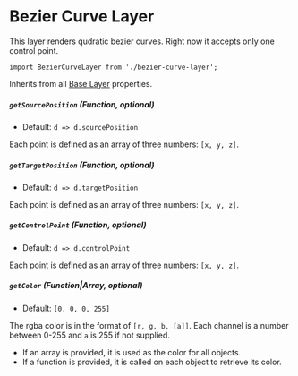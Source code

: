 # Bezier Curve Layer

This layer renders qudratic bezier curves. Right now it accepts only one control point.

    import BezierCurveLayer from './bezier-curve-layer';

Inherits from all [Base Layer](/docs/layers/base-layer.md) properties.

##### `getSourcePosition` (Function, optional)

- Default: `d => d.sourcePosition`

Each point is defined as an array of three numbers: `[x, y, z]`.

##### `getTargetPosition` (Function, optional)

- Default: `d => d.targetPosition`

Each point is defined as an array of three numbers: `[x, y, z]`.

##### `getControlPoint` (Function, optional)

- Default: `d => d.controlPoint`

Each point is defined as an array of three numbers: `[x, y, z]`.

##### `getColor` (Function|Array, optional)

- Default: `[0, 0, 0, 255]`

The rgba color is in the format of `[r, g, b, [a]]`. Each channel is a number between 0-255 and `a` is 255 if not supplied.

* If an array is provided, it is used as the color for all objects.
* If a function is provided, it is called on each object to retrieve its color.

